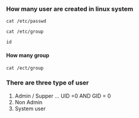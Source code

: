 ### How many user are created in linux system
```
cat /etc/passwd
```
```
cat /etc/group
```
```
id
```
#### How many group
```
cat /ect/group
```
### There are three type of user
1. Admin / Supper    ...     UID =0 AND GID = 0
2. Non Admin
3. System user
